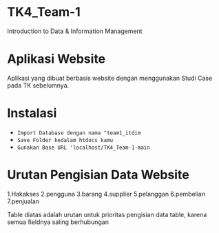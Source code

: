 # TK4_Team-1
Introduction to Data & Information Management

# Aplikasi Website 

Aplikasi yang dibuat berbasis website dengan menggunakan Studi Case pada TK sebelumnya.

# Instalasi

- `Import Database dengan nama "team1_itdim`
- `Save Folder kedalam htdocs kamu`
- `Gunakan Base URL 'localhost/TK4_Team-1-main`

# Urutan Pengisian Data Website
1.Hakakses
2.pengguna
3.barang
4.supplier
5.pelanggan
6.pembelian
7.penjualan

Table diatas adalah urutan untuk prioritas pengisian data table, karena semua fieldnya saling berhubungan
